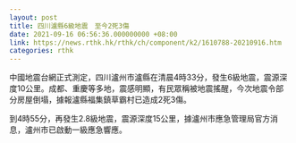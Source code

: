 ```yaml
---
layout: post
title: 四川瀘縣6級地震　至今2死3傷
date: 2021-09-16 06:56:36.000000000 +08:00
link: https://news.rthk.hk/rthk/ch/component/k2/1610788-20210916.htm
categories: rthk
---
```


中國地震台網正式測定，四川瀘州市瀘縣在清晨4時33分，發生6級地震，震源深度10公里。成都、重慶等多地，震感明顯，有民眾稱被地震搖醒，今次地震令部分房屋倒塌，據報瀘縣福集鎮草霸村已造成2死3傷。

到4時55分，再發生2.8級地震，震源深度15公里，據瀘州市應急管理局官方消息，瀘州市已啟動一級應急響應。
